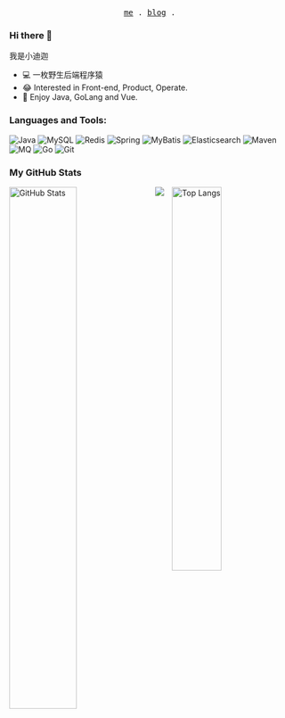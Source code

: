 <p align="center">
  <samp>
    <a href="https://jjjzzzqqq.github.io">me</a> .
    <a href="https://blog.csdn.net/weixin_45563088?spm=1010.2135.3001.5343">blog</a> .
  </samp>
</p>

### Hi there 👋

我是小迪迦

* 💻 一枚野生后端程序猿
* 😂 Interested in Front-end, Product, Operate.
* 🦄 Enjoy Java, GoLang and Vue.


### Languages and Tools:

![Java](https://img.shields.io/badge/Java-F7DF1E?style=flat-square&logo=Java&logoColor=white)
![MySQL](https://img.shields.io/badge/MySQL-4FC08D?style=flat-square&logo=MySQL&logoColor=white)
![Redis](https://img.shields.io/badge/Redis-2f74c0?style=flat-square&logo=Redis&logoColor=white)
![Spring](https://img.shields.io/badge/Spring-23aaf2?style=flat-square&logo=Spring&logoColor=white)
![MyBatis](https://img.shields.io/badge/MyBatis-2C8EBB?style=flat-square&logo=MyBatis&logoColor=white)
![Elasticsearch](https://img.shields.io/badge/Elasticsearch-ef4a00?style=flat-square&logo=Elasticsearch&logoColor=white)
![Maven](https://img.shields.io/badge/Maven-339933?style=flat-square&logo=Maven&logoColor=white)
![MQ](https://img.shields.io/badge/MQ-61DAFB?style=flat-square&logo=MQ&logoColor=white)
![Go](https://img.shields.io/badge/Go-f69220?style=flat-square&logo=Go&logoColor=white)
![Git](https://img.shields.io/badge/Git-F05032?style=flat-square&logo=Git&logoColor=white)

### My GitHub Stats

<p>
	<a href="https://github.com/JJJZZZQQQ"><img width="49%" src="https://github-readme-stats.vercel.app/api?username=JJJZZZQQQ&count_private=true&show_icons=true&hide_title=true" alt="GitHub Stats" align="left"></a>
	<a href="https://github.com/JJJZZZQQQ"><img width="42%" src="https://github-readme-stats.vercel.app/api/top-langs/?username=JJJZZZQQQ&layout=compact&hide_title=true" alt="Top Langs" align="right"></a>
</p>
<p align="center">
  <img src="https://activity-graph.herokuapp.com/graph?username=JJJZZZQQQ&bg_color=ffffff&color=000000&line=30a141&point=03d3d&area=false&hide_border=true" align="center" />
